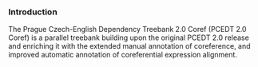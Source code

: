 ### Introduction

The Prague Czech-English Dependency Treebank 2.0 Coref (PCEDT 2.0 Coref) is a parallel
treebank building upon the original PCEDT 2.0 release and enriching it with the extended
manual annotation of coreference, and improved automatic annotation of coreferential
expression alignment.
